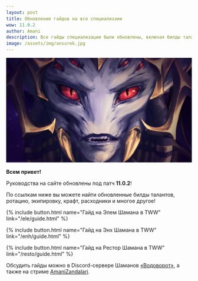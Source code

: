 ```yaml
---    
layout: post
title: Обновление гайдов на все специализаии
wow: 11.0.2
author: Amani
description: Все гайды специализации были обновлены, включая билды талантов, ротацию, экипировку, крафт, расходники и многое другое.
image: /assets/img/ansurek.jpg
---
```



<p align="center">
    <img src="/assets/img/ansurek.jpg"> 
</p>

**Всем привет!**

Руководства на сайте обновлены под патч **11.0.2**!

По ссылкам ниже вы можете найти обновленные билды талантов, ротацию, экипировку, крафт, расходники и многое другое!

<p></p>

{% include button.html name="Гайд на Элем Шамана в TWW" link="/ele/guide.html" %}  

<p></p>

{% include button.html name="Гайд на Энх Шамана в TWW" link="/enh/guide.html" %}  

<p></p>


{% include button.html name="Гайд на Рестор Шамана в TWW" link="/resto/guide.html" %}  

<p></p>

Обсудить гайды можно в Discord-сервере Шаманов [«Водоворот»](https://discord.gg/vodovorot), а также на стриме [AmaniZandalari](https://www.twitch.tv/amanizandalari).
